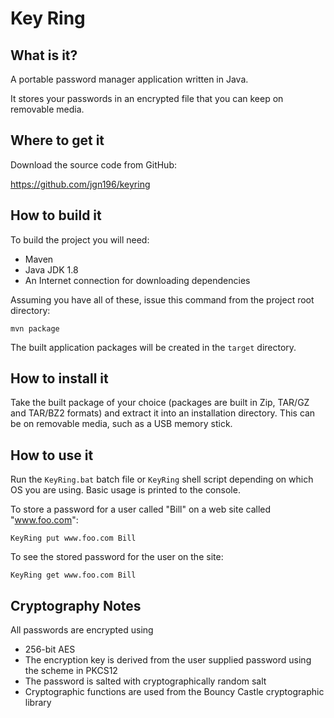 # Key Ring

## What is it?

A portable password manager application written in Java.

It stores your passwords in an encrypted file that you can keep on removable media.

## Where to get it

Download the source code from GitHub:

https://github.com/jgn196/keyring

## How to build it

To build the project you will need:
* Maven
* Java JDK 1.8
* An Internet connection for downloading dependencies

Assuming you have all of these, issue this command from the project root directory:

`mvn package`

The built application packages will be created in the `target` directory.  

## How to install it

Take the built package of your choice (packages are built in Zip, TAR/GZ and TAR/BZ2 formats) 
and extract it into an installation directory.
This can be on removable media, such as a USB memory stick.

## How to use it

Run the `KeyRing.bat` batch file or `KeyRing` shell script depending on which OS you are using.
Basic usage is printed to the console.

To store a password for a user called "Bill" on a web site called "www.foo.com":

`KeyRing put www.foo.com Bill`

To see the stored password for the user on the site:
 
`KeyRing get www.foo.com Bill`

## Cryptography Notes

All passwords are encrypted using
 
* 256-bit AES 
* The encryption key is derived from the user supplied password using the scheme in PKCS12
* The password is salted with cryptographically random salt
* Cryptographic functions are used from the Bouncy Castle cryptographic library
